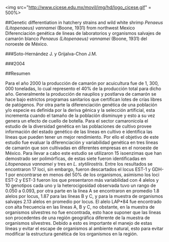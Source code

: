 <img src="http://www.cicese.edu.mx/movil/img/hd/logo_cicese.gif" = 500%>


##Genetic differentiation in hatchery strains and wild white shrimp *Penaeus (Litopenaeus) vannamei* (Boone, 1931) from northwest Mexico
Diferenciación genética de lineas de laboratorios y organismos salvajes de camarón blanco *Penaeus (Litopenaeus) vannamei* (Boone, 1931)
del noroeste de México. 

###Soto-Hernández J. y Grijalva-Chon J.M. 

###2004

##Resumen

Para el año 2000 la producción de camarón por acuicultura fue de 1, 300, 000 toneladas, lo cual represento el 40% de la producción total 
para dicho año. Generalmente la producción de nauplios y postlarva de camarón se hace bajo estrictos programas sanitarios que certifican 
lotes de crías libres de patógenos. Por otra parte la diferenciación genética de una población y/o especie es definida por la deriva
génica y la selección artificial, esta incrementa cuando el tamaño de la población disminuye y esto a su vez genera un efecto de cuello 
de botella. Para el sector camaronicola el estudio de la diversidad genética en las poblaciones de cultivo provee información del estado 
genético de las líneas en cultivo e identifica las líneas que pueden tener un mejor rendimiento. Por ello el objetivo de este estudio fue
evaluar la diferenciación y variabilidad genética en tres líneas de camarón que son cultivadas en diferentes empresas en el noroeste de 
México. Para llevar a cabo este estudio se utilizaron 15 isoenzimas que han demostrado ser polimórficas, de estas siete fueron identificadas
en *Litopenaeus vannamei* y tres en *L. stytilirostris*. Entre los resultados se encontraron 17 loci, sin  embargo, fueron descartados el 
locus EST-1 y GDH-1 por encontrarse en menos del 50% de los organismos, asimismo los loci EST-2 y EST-3 fueron los que presentaron más 
variabilidad con 4 alelos y 10 genotipos cada uno y la heterocigosidad observada tuvo un rango de 0.050 a 0.093, por otra parte en la 
línea A se encontraron en promedio 1.8 alelos por locus, 1.87 para las líneas B y C, y para la muestra de organismos salvajes 2.13 alelos
en promedio por locus. El alelo LAP*84 fue encontrado con alta frecuencia en las líneas A, B y C, no obstante, en la muestra de organismos
silvestres no fue encontrada, esto hace suponer que las líneas son procedentes de una región geográfica diferente de la muestra de 
organismos silvestres. Debido a esto es importante el manejo de estas líneas y evitar el escape de organismos al ambiente natural, esto 
para evitar modificar la estructura genética de los organismos en la región.
